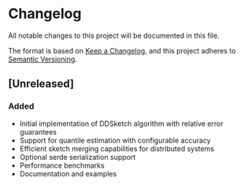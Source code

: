 # Changelog

All notable changes to this project will be documented in this file.

The format is based on [Keep a Changelog](https://keepachangelog.com/en/1.0.0/),
and this project adheres to [Semantic Versioning](https://semver.org/spec/v2.0.0.html).

## [Unreleased]

### Added
- Initial implementation of DDSketch algorithm with relative error guarantees
- Support for quantile estimation with configurable accuracy
- Efficient sketch merging capabilities for distributed systems
- Optional serde serialization support
- Performance benchmarks
- Documentation and examples
